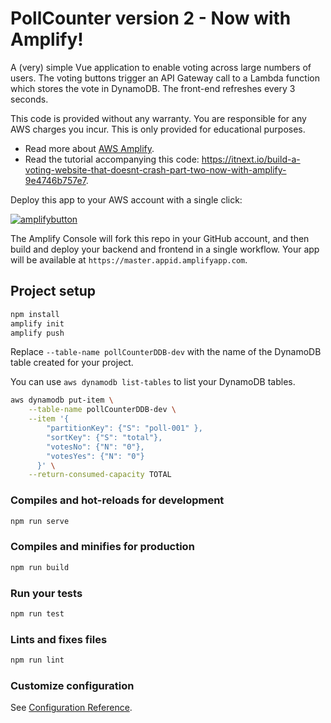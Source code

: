 # PollCounter version 2 - Now with Amplify!

A (very) simple Vue application to enable voting across large numbers of users. The voting buttons trigger an API Gateway call to a Lambda function which stores the vote in DynamoDB. The front-end refreshes every 3 seconds.

This code is provided without any warranty. You are responsible for any AWS charges you incur. This is only provided for educational purposes.

- Read more about [AWS Amplify](https://aws-amplify.github.io/docs/js/api).
- Read the tutorial accompanying this code: https://itnext.io/build-a-voting-website-that-doesnt-crash-part-two-now-with-amplify-9e4746b757e7.

Deploy this app to your AWS account with a single click:

[![amplifybutton](https://oneclick.amplifyapp.com/button.svg)](https://console.aws.amazon.com/amplify/home#/deploy?repo=https://github.com/jbesw/amplify-pollCounter)

The Amplify Console will fork this repo in your GitHub account, and then build and deploy your backend and frontend in a single workflow. Your app will be available at `https://master.appid.amplifyapp.com`.

## Project setup

```bash
npm install
amplify init
amplify push
```

Replace `--table-name pollCounterDDB-dev` with the name of the DynamoDB table created for your project.

You can use `aws dynamodb list-tables` to list your DynamoDB tables.

```bash
aws dynamodb put-item \
    --table-name pollCounterDDB-dev \
    --item '{
        "partitionKey": {"S": "poll-001" },
        "sortKey": {"S": "total"},
        "votesNo": {"N": "0"},
        "votesYes": {"N": "0"}
      }' \
    --return-consumed-capacity TOTAL
```

### Compiles and hot-reloads for development

```bash
npm run serve
```

### Compiles and minifies for production

```bash
npm run build
```

### Run your tests

```bash
npm run test
```

### Lints and fixes files

```bash
npm run lint
```

### Customize configuration

See [Configuration Reference](https://cli.vuejs.org/config/).
